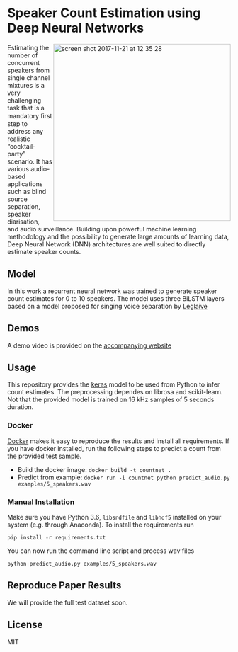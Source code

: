 # Speaker Count Estimation using Deep Neural Networks

<img width="400" align="right" alt="screen shot 2017-11-21 at 12 35 28" src="https://user-images.githubusercontent.com/72940/33071669-be6c35b2-cebc-11e7-8822-9b998ad1ea09.png">

Estimating the number of concurrent speakers from single channel mixtures is a very challenging task that is a mandatory ﬁrst step to address any realistic “cocktail-party” scenario. It has various audio-based applications such as blind source separation, speaker diarisation, and audio surveillance. Building upon powerful machine learning methodology and the possibility to generate large amounts of learning data, Deep Neural Network (DNN) architectures are well suited to directly estimate speaker counts.

## Model

In this work a recurrent neural network was trained to generate speaker count estimates for 0 to 10 speakers. The model uses three BiLSTM layers based on a model proposed for singing voice separation by [Leglaive](https://perso.telecom-paristech.fr/leglaive/documents/presentationICASSP15.pdf) 

## Demos

A demo video is provided on the [accompanying website](https://www.audiolabs-erlangen.de/resources/2017-CountNet)

## Usage

This repository provides the [keras](https://keras.io/) model to be used from Python to infer count estimates. The preprocessing dependes on librosa and scikit-learn. Not that the provided model is trained on 16 kHz samples of 5 seconds duration. 

### Docker

[Docker](https://www.docker.com/) makes it easy to reproduce the results and install all requirements. If you have docker installed, run the following steps to predict a count from the provided test sample.

* Build the docker image: `docker build -t countnet .`
* Predict from example: `docker run -i countnet python predict_audio.py examples/5_speakers.wav`

### Manual Installation 

Make sure you have Python 3.6, `libsndfile` and `libhdf5` installed on your system (e.g. through Anaconda). To install the requirements run

`pip install -r requirements.txt`

You can now run the command line script and process wav files

`python predict_audio.py examples/5_speakers.wav`

## Reproduce Paper Results

We will provide the full test dataset soon.

## License

MIT

